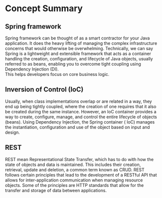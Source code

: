 # Concept Summary #

## Spring framework ##
Spring framework can be thought of as a smart contractor for your Java application. It
does the heavy lifting of managing the complex infrastructure concerns that would
otherwise be overwhelming. Technically, we can say Spring is a lightweight and
extensible framework that acts as a container handling the creation, configuration, and
lifecycle of Java objects, usually referred to as beans, enabling you to overcome tight
coupling using Dependency Injection (DI).  
This helps developers focus on core business logic.

## Inversion of Control (IoC) ##
Usually, when class implementations overlap or are related in a way, they end up being
tightly coupled, where the creation of one requires that it also be created during the
same instance. However, an IoC container provides a way to create, configure,
manage, and control the entire lifecycle of objects (beans). Using Dependency Injection,
the Spring container ( IoC)  manages the instantiation, configuration and use of the
object based on input and design.
## REST ##
REST mean Representational State Transfer, which has to do with how the state of
objects and data is maintained. This includes their creation, retrieval, update and
deletion, a common term known as CRUD. REST follows certain principles that lead to
the development of a RESTful API that allows for inter-application communication when
managing resource objects. Some of the principles are HTTP standards that allow for
the transfer and storage of data between applications.
